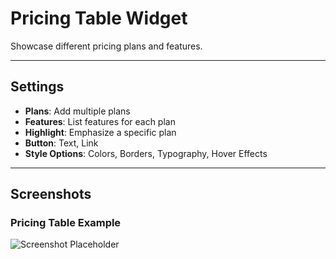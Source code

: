 # Pricing Table Widget

Showcase different pricing plans and features.

---

## Settings

- **Plans**: Add multiple plans
- **Features**: List features for each plan
- **Highlight**: Emphasize a specific plan
- **Button**: Text, Link
- **Style Options**: Colors, Borders, Typography, Hover Effects

---

## Screenshots

### Pricing Table Example
![Screenshot Placeholder](../../.vuepress/public/screenshot.png)
